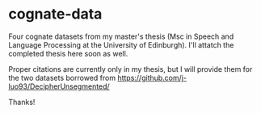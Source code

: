# cognate-data
Four cognate datasets from my master's thesis (Msc in Speech and Language Processing at the University of Edinburgh). I'll attatch the completed thesis here soon as well.  

Proper citations are currently only in my thesis, but I will provide them for the two datasets borrowed from https://github.com/j-luo93/DecipherUnsegmented/

Thanks!
